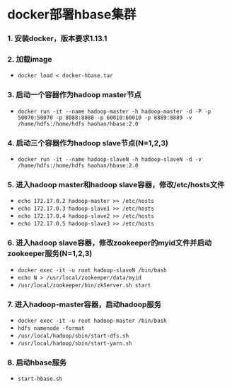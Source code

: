 # docker部署hbase集群

### 1. 安装docker，版本要求1.13.1  
 
### 2. 加载image  
* `docker load < docker-hbase.tar`  
 
### 3. 启动一个容器作为hadoop master节点  
* `docker run -it --name hadoop-master -h hadoop-master -d -P -p 50070:50070 -p 8088:8088 -p 60010:60010 -p 8889:8889 -v /home/hdfs:/home/hdfs haohan/hbase:2.0`

### 4. 启动三个容器作为hadoop slave节点(N=1,2,3)  
* `docker run -it --name hadoop-slaveN -h hadoop-slaveN -d -v /home/hdfs:/home/hdfs haohan/hbase:2.0`  

### 5. 进入hadoop master和hadoop slave容器，修改/etc/hosts文件
* `echo 172.17.0.2 hadoop-master >> /etc/hosts`  
* `echo 172.17.0.3 hadoop-slave1 >> /etc/hosts`  
* `echo 172.17.0.4 hadoop-slave2 >> /etc/hosts`  
* `echo 172.17.0.5 hadoop-slave3 >> /etc/hosts`

### 6. 进入hadoop slave容器，修改zookeeper的myid文件并启动zookeeper服务(N=1,2,3)
* `docker exec -it -u root hadoop-slaveN /bin/bash`  
* `echo N > /usr/local/zookeeper/data/myid`  
* `/usr/local/zookeeper/bin/zkServer.sh start` 

### 7. 进入hadoop-master容器，启动hadoop服务  
* `docker exec -it -u root hadoop-master /bin/bash`
* `hdfs namenode -format`  
* `/usr/local/hadoop/sbin/start-dfs.sh`  
* `/usr/local/hadoop/sbin/start-yarn.sh` 

### 8. 启动hbase服务
* `start-hbase.sh`   
